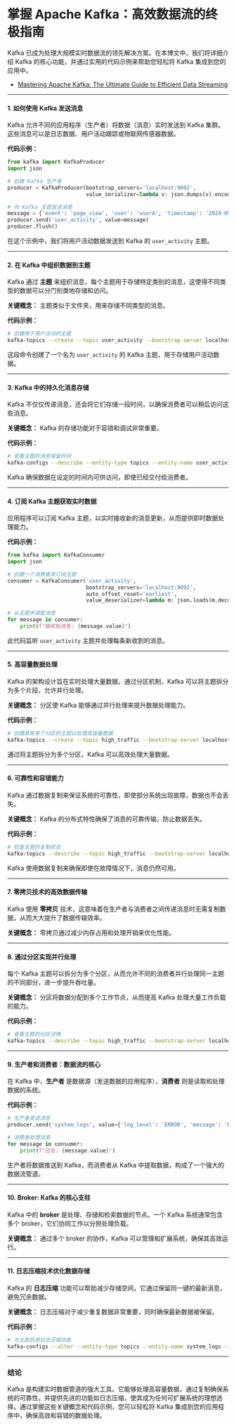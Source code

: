 # 掌握 Apache Kafka：高效数据流的终极指南

Kafka 已成为处理大规模实时数据流的领先解决方案。在本博文中，我们将详细介绍 Kafka 的核心功能，并通过实用的代码示例来帮助您轻松将 Kafka 集成到您的应用中。

- [Mastering Apache Kafka: The Ultimate Guide to Efficient Data Streaming](https://codebitwave.com/mastering-apache-kafka-the-ultimate-guide-to-efficient-data-streaming/)

---

#### 1. 如何使用 Kafka 发送消息
Kafka 允许不同的应用程序（生产者）将数据（消息）实时发送到 Kafka 集群。这些消息可以是日志数据、用户活动跟踪或物联网传感器数据。

**代码示例：**
```python
from kafka import KafkaProducer
import json

# 创建 Kafka 生产者
producer = KafkaProducer(bootstrap_servers='localhost:9092',
                         value_serializer=lambda v: json.dumps(v).encode('utf-8'))

# 向 Kafka 主题发送消息
message = {'event': 'page_view', 'user': 'userA', 'timestamp': '2024-09-15T12:00:00Z'}
producer.send('user_activity', value=message)
producer.flush()
```
在这个示例中，我们将用户活动数据发送到 Kafka 的 `user_activity` 主题。

---

#### 2. 在 Kafka 中组织数据到主题
Kafka 通过 **主题** 来组织消息，每个主题用于存储特定类别的消息，这使得不同类型的数据可以分门别类地存储和访问。

**关键概念：**
主题类似于文件夹，用来存储不同类型的消息。

**代码示例：**
```bash
# 创建用于用户活动的主题
kafka-topics --create --topic user_activity --bootstrap-server localhost:9092 --partitions 1 --replication-factor 1
```
这段命令创建了一个名为 `user_activity` 的 Kafka 主题，用于存储用户活动数据。

---

#### 3. Kafka 中的持久化消息存储
Kafka 不仅仅传递消息，还会将它们存储一段时间，以确保消费者可以稍后访问这些消息。

**关键概念：**
Kafka 的存储功能对于容错和调试非常重要。

**代码示例：**
```bash
# 查看主题的消息保留时间
kafka-configs --describe --entity-type topics --entity-name user_activity --bootstrap-server localhost:9092
```
Kafka 确保数据在设定的时间内可供访问，即使已经交付给消费者。

---

#### 4. 订阅 Kafka 主题获取实时数据
应用程序可以订阅 Kafka 主题，以实时接收新的消息更新，从而提供即时数据处理能力。

**代码示例：**
```python
from kafka import KafkaConsumer
import json

# 创建一个消费者来订阅主题
consumer = KafkaConsumer('user_activity', 
                         bootstrap_servers='localhost:9092',
                         auto_offset_reset='earliest',
                         value_deserializer=lambda m: json.loads(m.decode('utf-8')))

# 从主题中读取消息
for message in consumer:
    print(f"接收到消息: {message.value}")
```
此代码监听 `user_activity` 主题并处理每条新收到的消息。

---

#### 5. 高容量数据处理
Kafka 的架构设计旨在实时处理大量数据。通过分区机制，Kafka 可以将主题拆分为多个片段，允许并行处理。

**关键概念：**
分区使 Kafka 能够通过并行处理来提升数据处理能力。

**代码示例：**
```bash
# 创建具有多个分区的主题以处理高容量数据
kafka-topics --create --topic high_traffic --bootstrap-server localhost:9092 --partitions 4 --replication-factor 2
```
通过将主题拆分为多个分区，Kafka 可以高效处理大量数据。

---

#### 6. 可靠性和容错能力
Kafka 通过数据复制来保证系统的可靠性，即使部分系统出现故障，数据也不会丢失。

**关键概念：**
Kafka 的分布式特性确保了消息的可靠传输，防止数据丢失。

**代码示例：**
```bash
# 检查主题的复制状态
kafka-topics --describe --topic high_traffic --bootstrap-server localhost:9092
```
Kafka 使用数据复制来确保即使在故障情况下，消息仍然可用。

---

#### 7. 零拷贝技术的高效数据传输
Kafka 使用 **零拷贝** 技术，这意味着在生产者与消费者之间传递消息时无需复制数据，从而大大提升了数据传输效率。

**关键概念：**
零拷贝通过减少内存占用和处理开销来优化性能。

---

#### 8. 通过分区实现并行处理
每个 Kafka 主题可以拆分为多个分区，从而允许不同的消费者并行处理同一主题的不同部分，进一步提升吞吐量。

**关键概念：**
分区将数据分配到多个工作节点，从而提高 Kafka 处理大量工作负载的能力。

**代码示例：**
```bash
# 查看主题的分区详情
kafka-topics --describe --topic high_traffic --bootstrap-server localhost:9092
```

---

#### 9. 生产者和消费者：数据流的核心
在 Kafka 中，**生产者** 是数据源（发送数据的应用程序），**消费者** 则是读取和处理数据的系统。

**代码示例：**
```python
# 生产者发送消息
producer.send('system_logs', value={'log_level': 'ERROR', 'message': 'Database failure'})

# 消费者处理消息
for message in consumer:
    print(f"日志: {message.value}")
```
生产者将数据推送到 Kafka，而消费者从 Kafka 中提取数据，构成了一个强大的数据流管道。

---

#### 10. Broker: Kafka 的核心支柱
Kafka 中的 **broker** 是处理、存储和检索数据的节点。一个 Kafka 系统通常包含多个 broker，它们协同工作以分担处理负载。

**关键概念：**
通过多个 broker 的协作，Kafka 可以管理和扩展系统，确保其高效运行。

---

#### 11. 日志压缩技术优化数据存储
Kafka 的 **日志压缩** 功能可以帮助减少存储空间，它通过保留同一键的最新消息，避免冗余数据。

**关键概念：**
日志压缩对于减少重复数据非常重要，同时确保最新数据被保留。

**代码示例：**
```bash
# 为主题启用日志压缩功能
kafka-configs --alter --entity-type topics --entity-name system_logs --add-config 'cleanup.policy=compact' --bootstrap-server localhost:9092
```

---

### 结论
Kafka 是构建实时数据管道的强大工具。它能够处理高容量数据，通过复制确保系统的可靠性，并提供先进的功能如日志压缩，使其成为任何可扩展系统的理想选择。通过掌握这些关键概念和代码示例，您可以轻松将 Kafka 集成到您的应用程序中，确保高效和容错的数据处理。
